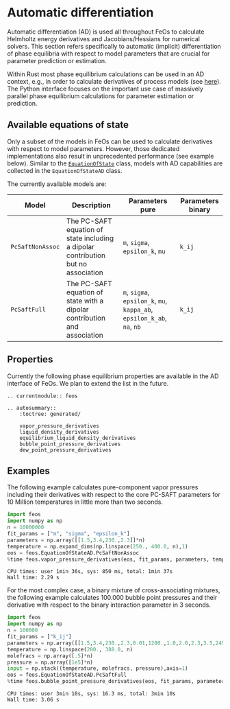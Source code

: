 # Automatic differentiation

Automatic differentiation (AD) is used all throughout FeOs to calculate Helmholtz energy derivatives and Jacobians/Hessians for numerical solvers.
This section refers specifically to automatic (implicit) differentiation of phase equilibria with respect to model parameters that are crucial for parameter prediction or estimation.

Within Rust most phase equilibrium calculations can be used in an AD context, e.g., in order to calculate derivatives of process models (see [here](https://github.com/feos-org/feos-campd)). The Python interface focuses on the important use case of massively parallel phase equilibrium calculations for parameter estimation or prediction.

## Available equations of state
Only a subset of the models in FeOs can be used to calculate derivatives with respect to model parameters. However, those dedicated implementations also result in unprecedented performance (see example below). Similar to the [`EquationOfState`](eos.md#the-equationofstate-class) class, models with AD capabilities are collected in the `EquationOfStateAD` class. 

The currently available models are:

|Model|Description|Parameters pure|Parameters binary|
|-|-|-|-|
|`PcSaftNonAssoc`|The PC-SAFT equation of state including a dipolar contribution but no association|`m`, `sigma`, `epsilon_k`, `mu`|`k_ij`|
|`PcSaftFull`|The PC-SAFT equation of state with a dipolar contribution and association|`m`, `sigma`, `epsilon_k`, `mu`, `kappa_ab`, `epsilon_k_ab`, `na`, `nb`|`k_ij`|

## Properties 
Currently the following phase equilibrium properties are available in the AD interface of FeOs. We plan to extend the list in the future.

```{eval-rst}
.. currentmodule:: feos

.. autosummary::
    :toctree: generated/
    
    vapor_pressure_derivatives
    liquid_density_derivatives
    equilibrium_liquid_density_derivatives
    bubble_point_pressure_derivatives
    dew_point_pressure_derivatives
```

## Examples
The following example calculates pure-component vapor pressures including their derivatives with respect to the core PC-SAFT parameters for 10 Million temperatures in little more than two seconds.
```python
import feos
import numpy as np
n = 10000000
fit_params = ["m", "sigma", "epsilon_k"]
parameters = np.array([[1.5,3.4,230.,2.3]]*n)
temperature = np.expand_dims(np.linspace(250., 400.0, n),1)
eos = feos.EquationOfStateAD.PcSaftNonAssoc
%time feos.vapor_pressure_derivatives(eos, fit_params, parameters, temperature)
```
```
CPU times: user 1min 36s, sys: 850 ms, total: 1min 37s
Wall time: 2.29 s
```

For the most complex case, a binary mixture of cross-associating mixtures, the following example calculates 100.000 bubble point pressures and their derivative with respect to the binary interaction parameter in 3 seconds.
```python
import feos
import numpy as np
n = 100000
fit_params = ["k_ij"]
parameters = np.array([[1.5,3.4,230.,2.3,0.01,1200.,1.0,2.0,2.3,3.5,245.,1.4,0.005,500.,1.0,1.0,0.01]]*n)
temperature = np.linspace(200., 388.0, n)
molefracs = np.array([.5]*n)
pressure = np.array([1e5]*n)
input = np.stack((temperature, molefracs, pressure),axis=1)
eos = feos.EquationOfStateAD.PcSaftFull
%time feos.bubble_point_pressure_derivatives(eos, fit_params, parameters, input)
```
```
CPU times: user 3min 10s, sys: 16.3 ms, total: 3min 10s
Wall time: 3.06 s
```